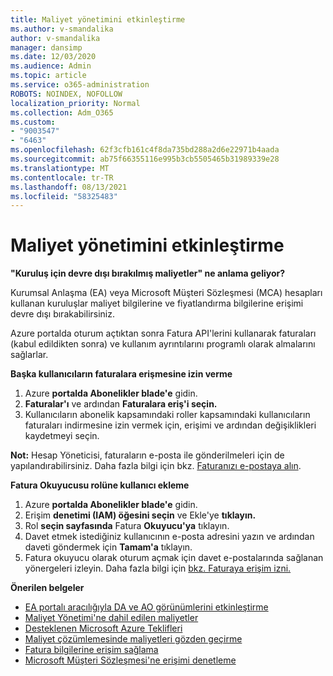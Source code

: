 ```yaml
---
title: Maliyet yönetimini etkinleştirme
ms.author: v-smandalika
author: v-smandalika
manager: dansimp
ms.date: 12/03/2020
ms.audience: Admin
ms.topic: article
ms.service: o365-administration
ROBOTS: NOINDEX, NOFOLLOW
localization_priority: Normal
ms.collection: Adm_O365
ms.custom:
- "9003547"
- "6463"
ms.openlocfilehash: 62f3cfb161c4f8da735bd288a2d6e22971b4aada
ms.sourcegitcommit: ab75f66355116e995b3cb5505465b31989339e28
ms.translationtype: MT
ms.contentlocale: tr-TR
ms.lasthandoff: 08/13/2021
ms.locfileid: "58325483"
---
```

# <a name="enable-cost-management"></a>Maliyet yönetimini etkinleştirme

**"Kuruluş için devre dışı bırakılmış maliyetler" ne anlama geliyor?**

Kurumsal Anlaşma (EA) veya Microsoft Müşteri Sözleşmesi (MCA) hesapları kullanan kuruluşlar maliyet bilgilerine ve fiyatlandırma bilgilerine erişimi devre dışı bırakabilirsiniz.

Azure portalda oturum açtıktan sonra Fatura API'lerini kullanarak faturaları (kabul edildikten sonra) ve kullanım ayrıntılarını programlı olarak almalarını sağlarlar.

**Başka kullanıcıların faturalara erişmesine izin verme**

1. Azure **portalda Abonelikler blade'e** gidin.
2. **Faturalar'ı** ve ardından **Faturalara eriş'i seçin.**
3. Kullanıcıların abonelik kapsamındaki roller kapsamındaki kullanıcıların faturaları indirmesine izin vermek için, erişimi ve ardından değişiklikleri kaydetmeyi seçin.

**Not:** Hesap Yöneticisi, faturaların e-posta ile gönderilmeleri için de yapılandırabilirsiniz. Daha fazla bilgi için bkz. [Faturanızı e-postaya alın](https://docs.microsoft.com/azure/cost-management-billing/manage/download-azure-invoice-daily-usage-date?).

**Fatura Okuyucusu rolüne kullanıcı ekleme**

1. Azure **portalda Abonelikler blade'e** gidin.
2. Erişim **denetimi (IAM) öğesini seçin** ve Ekle'ye **tıklayın.**
3. Rol **seçin sayfasında** Fatura **Okuyucu'ya** tıklayın.
4. Davet etmek istediğiniz kullanıcının e-posta adresini yazın ve ardından daveti göndermek için **Tamam'a** tıklayın.
5. Fatura okuyucu olarak oturum açmak için davet e-postalarında sağlanan yönergeleri izleyin. Daha fazla bilgi için [bkz. Faturaya erişim izni.](https://docs.microsoft.com/azure/cost-management-billing/manage/manage-billing-access?WT.mc_id=Portal-Microsoft_Azure_Support#opt-in)

**Önerilen belgeler**

- [EA portalı aracılığıyla DA ve AO görünümlerini etkinleştirme](https://docs.microsoft.com/azure/cost-management-billing/costs/assign-access-acm-data?WT.mc_id=Portal-Microsoft_Azure_Support#enable-access-to-costs-in-the-ea-portal)
- [Maliyet Yönetimi'ne dahil edilen maliyetler](https://docs.microsoft.com/azure/cost-management-billing/costs/understand-cost-mgt-data?WT.mc_id=Portal-Microsoft_Azure_Support#costs-included-in-cost-management)
- [Desteklenen Microsoft Azure Teklifleri](https://docs.microsoft.com/azure/cost-management-billing/costs/understand-cost-mgt-data?WT.mc_id=Portal-Microsoft_Azure_Support#supported-microsoft-azure-offers)
- [Maliyet çözümlemesinde maliyetleri gözden geçirme](https://docs.microsoft.com/azure/cost-management-billing/costs/quick-acm-cost-analysis?WT.mc_id=Portal-Microsoft_Azure_Support&tabs=azure-portal#review-costs-in-cost-analysis)
- [Fatura bilgilerine erişim sağlama](https://docs.microsoft.com/azure/cost-management-billing/manage/manage-billing-access?WT.mc_id=Portal-Microsoft_Azure_Support)
- [Microsoft Müşteri Sözleşmesi'ne erişimi denetleme](https://docs.microsoft.com/azure/cost-management-billing/manage/download-azure-invoice-daily-usage-date?WT.mc_id=Portal-Microsoft_Azure_Support#check-access-to-a-microsoft-customer-agreement)






